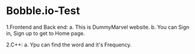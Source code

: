 # Bobble.io-Test
1.Frontend and Back end:
  a. This is DummyMarvel website.
  b. You can Sign in, Sign up to get to Home page.
 
2.C++:
  a. Ypu can find the word and it's Frequency.
